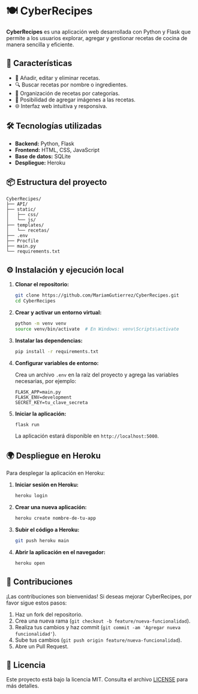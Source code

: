 
# 🍽️ CyberRecipes

**CyberRecipes** es una aplicación web desarrollada con Python y Flask que permite a los usuarios explorar, agregar y gestionar recetas de cocina de manera sencilla y eficiente.

## 🚀 Características

- 📝 Añadir, editar y eliminar recetas.
- 🔍 Buscar recetas por nombre o ingredientes.
- 📂 Organización de recetas por categorías.
- 📸 Posibilidad de agregar imágenes a las recetas.
- 🌐 Interfaz web intuitiva y responsiva.

## 🛠️ Tecnologías utilizadas

- **Backend:** Python, Flask
- **Frontend:** HTML, CSS, JavaScript
- **Base de datos:** SQLite
- **Despliegue:** Heroku

## 📦 Estructura del proyecto

```
CyberRecipes/
├── API/
├── static/
│   ├── css/
│   └── js/
├── templates/
│   └── recetas/
├── .env
├── Procfile
├── main.py
└── requirements.txt
```

## ⚙️ Instalación y ejecución local

1. **Clonar el repositorio:**

   ```bash
   git clone https://github.com/MariamGutierrez/CyberRecipes.git
   cd CyberRecipes
   ```

2. **Crear y activar un entorno virtual:**

   ```bash
   python -m venv venv
   source venv/bin/activate  # En Windows: venv\Scripts\activate
   ```

3. **Instalar las dependencias:**

   ```bash
   pip install -r requirements.txt
   ```

4. **Configurar variables de entorno:**

   Crea un archivo `.env` en la raíz del proyecto y agrega las variables necesarias, por ejemplo:

   ```env
   FLASK_APP=main.py
   FLASK_ENV=development
   SECRET_KEY=tu_clave_secreta
   ```

5. **Iniciar la aplicación:**

   ```bash
   flask run
   ```

   La aplicación estará disponible en `http://localhost:5000`.

## 🌍 Despliegue en Heroku

Para desplegar la aplicación en Heroku:

1. **Iniciar sesión en Heroku:**

   ```bash
   heroku login
   ```

2. **Crear una nueva aplicación:**

   ```bash
   heroku create nombre-de-tu-app
   ```

3. **Subir el código a Heroku:**

   ```bash
   git push heroku main
   ```

4. **Abrir la aplicación en el navegador:**

   ```bash
   heroku open
   ```

## 🤝 Contribuciones

¡Las contribuciones son bienvenidas! Si deseas mejorar CyberRecipes, por favor sigue estos pasos:

1. Haz un fork del repositorio.
2. Crea una nueva rama (`git checkout -b feature/nueva-funcionalidad`).
3. Realiza tus cambios y haz commit (`git commit -am 'Agregar nueva funcionalidad'`).
4. Sube tus cambios (`git push origin feature/nueva-funcionalidad`).
5. Abre un Pull Request.

## 📄 Licencia

Este proyecto está bajo la licencia MIT. Consulta el archivo [LICENSE](LICENSE) para más detalles.
